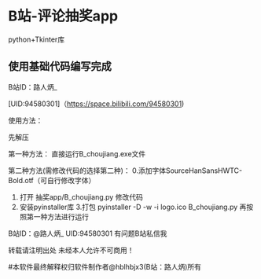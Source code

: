 # B站-评论抽奖app
python+Tkinter库


## 使用基础代码编写完成

B站ID：路人炳_

[UID:94580301]（https://space.bilibili.com/94580301)

使用方法：

先解压

第一种方法：
直接运行B_choujiang.exe文件

第二种方法(需修改代码的选择第二种)：
0.添加字体SourceHanSansHWTC-Bold.otf（可自行修改字体）
1. 打开 抽奖app/B_choujiang.py 修改代码
2. 安装pyinstaller库
3.打包 pyinstaller -D -w -i logo.ico B_choujiang.py
再按照第一种方法进行运行

B站ID：@路人炳_ 
UID:94580301
有问题B站私信我


转载请注明出处
未经本人允许不可商用！

#本软件最终解释权归软件制作者@hblhbjx3(B站：路人炳)所有
